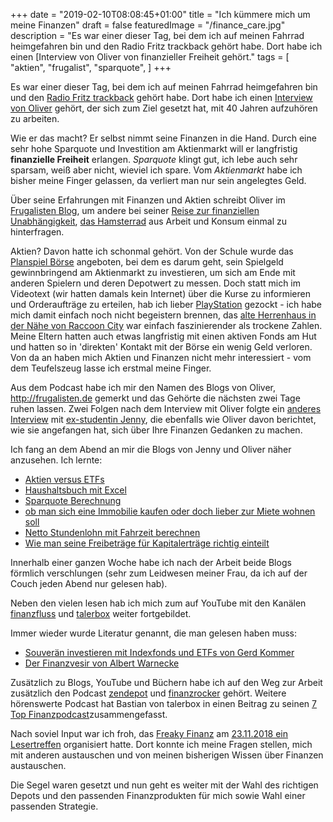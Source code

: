 +++
date = "2019-02-10T08:08:45+01:00"
title = "Ich kümmere mich um meine Finanzen"
draft = false
featuredImage = "/finance_care.jpg"
description = "Es war einer dieser Tag, bei dem ich auf meinen Fahrrad heimgefahren bin und den Radio Fritz trackback gehört habe. Dort habe ich einen [Interview von Oliver von finanzieller Freiheit gehört."
tags = [
    "aktien",
    "frugalist",
    "sparquote",
]
+++

Es war einer dieser Tag, bei dem ich auf meinen Fahrrad heimgefahren bin und den [Radio Fritz trackback](https://www.fritz.de/programm/sendungen/trackback.html "Radio Fritz trackback") gehört habe. Dort habe ich einen [Interview von Oliver](https://frugalisten.de/presse/ "Interview von Oliver") gehört, der sich zum Ziel gesetzt hat, mit 40 Jahren aufzuhören zu arbeiten.


Wie er das macht? Er selbst nimmt seine Finanzen in die Hand. Durch eine sehr hohe Sparquote und Investition am Aktienmarkt will er langfristig **finanzielle Freiheit** erlangen. *Sparquote* klingt gut, ich lebe auch sehr sparsam, weiß aber nicht, wieviel ich spare. Vom *Aktienmarkt* habe ich bisher meine Finger gelassen, da verliert man nur sein angelegtes Geld.


Über seine Erfahrungen mit Finanzen und Aktien schreibt Oliver im [Frugalisten Blog](https://frugalisten.de/ "Frugalisten Blog"), um andere bei seiner [Reise zur finanziellen Unabhängigkeit](https://frugalisten.de/ "Reise zur finanziellen Unabhängigkeit"), [das Hamsterrad](https://frugalisten.de/hasta-la-vista-hamsterrad-tritt-der-lifestyle-inflation-in-den-hintern/ "Hamsterrad") aus Arbeit und Konsum einmal zu hinterfragen.


Aktien? Davon hatte ich schonmal gehört. Von der Schule wurde das [Planspiel Börse](https://www.planspiel-boerse.de/toplevel/main/deutsch/index.html "Planspiel Börse") angeboten, bei dem es darum geht, sein Spielgeld gewinnbringend am Aktienmarkt zu investieren, um sich am Ende mit anderen Spielern und deren Depotwert zu messen. Doch statt mich im Videotext (wir hatten damals kein Internet) über die Kurse zu informieren und Orderaufträge zu erteilen, hab ich lieber [PlayStation](https://de.wikipedia.org/wiki/PlayStation "PlayStation") gezockt - ich habe mich damit einfach noch nicht begeistern brennen, das [alte Herrenhaus in der Nähe von Raccoon City](https://de.wikipedia.org/wiki/Resident_Evil_(Computerspiel) "alte Herrenhaus in der Nähe von Raccoon City") war einfach faszinierender als trockene Zahlen.  Meine Eltern hatten auch etwas langfristig mit einen aktiven Fonds am Hut und hatten so in 'direkten' Kontakt mit der Börse ein wenig Geld verloren. Von da an haben mich Aktien und Finanzen nicht mehr interessiert - vom dem Teufelszeug lasse ich erstmal meine Finger.


Aus dem Podcast habe ich mir den Namen des Blogs von Oliver, <http://frugalisten.de> gemerkt und das Gehörte die nächsten zwei Tage ruhen lassen. Zwei Folgen nach dem  Interview mit Oliver folgte ein [anderes Interview](https://exstudentin.wordpress.com/2018/01/28/blogger-interviews-bei-radio-fritz/ "Interview mit ex-studentin Jenny") mit [ex-studentin Jenny](https://exstudentin.wordpress.com/ "ex-studentin jenny"), die ebenfalls wie Oliver davon berichtet, wie sie angefangen hat, sich über Ihre Finanzen Gedanken zu machen.


Ich fang an dem Abend an mir die Blogs von Jenny und Oliver näher anzusehen. Ich lernte:

- [Aktien versus ETFs](https://exstudentin.wordpress.com/2015/12/10/aktien-vs-etfs-was-passt-besser-zu-mir-12/ "Aktien versus ETFs")
- [Haushaltsbuch mit Excel](https://frugalisten.de/mein-haushaltsbuch-mit-google-tabellen/ "Haushaltsbuch mit Excel")
- [Sparquote Berechnung](https://exstudentin.wordpress.com/2016/04/24/ein-und-ausgaben-erfassen-sparquote-ermitteln-33/ "Sparquote Berechnung")
- [ob man sich eine Immobilie kaufen oder doch lieber zur Miete wohnen soll](https://exstudentin.wordpress.com/2016/08/12/wohnung-kaufen-vermietung-oder-eigennutzung-teil-2/ "ob man sich eine Immobilie kaufen oder doch lieber zur Miete wohnen soll")
- [Netto Stundenlohn mit Fahrzeit berechnen](https://exstudentin.wordpress.com/2016/10/02/welchen-wert-hat-eure-lebenszeit/ "Netto Stundenlohn mit Fahrzeit berechnen")
- [Wie man seine Freibeträge für Kapitalerträge richtig einteilt](https://exstudentin.wordpress.com/2017/01/28/freistellungsauftraege-fuer-kapitalertraege-richtig-erteilen/ "Wie man seine Freibeträge für Kapitalerträge richtig einteilt")


Innerhalb einer ganzen Woche habe ich nach der Arbeit beide Blogs förmlich verschlungen (sehr zum Leidwesen meiner Frau, da ich auf der Couch jeden Abend nur gelesen hab).


Neben den vielen lesen hab ich mich zum auf YouTube mit den Kanälen [finanzfluss](https://www.youtube.com/channel/UCeARcCUiZg79SQQ-2_XNlXQ "finanzfluss") und [talerbox](https://www.youtube.com/user/Talerbox "talerbox") weiter fortgebildet.


Immer wieder wurde Literatur genannt, die man gelesen haben muss:


- [Souverän investieren mit Indexfonds und ETFs von Gerd Kommer](https://www.amazon.de/Souver%C3%A4n-investieren-Indexfonds-ETFs-Book/dp/3593508524?SubscriptionId=AKIAILSHYYTFIVPWUY6Q&tag=duc03-21&linkCode=xm2&camp=2025&creative=165953&creativeASIN=3593508524 "Souverän investieren mit Indexfonds und ETFs von Gerd Kommer")
- [Der Finanzvesir von Albert Warnecke](https://www.amazon.de/Finanzwesir-Verm%C3%B6gensaufbau-Intelligent-finanzielle-Altersvorsorge/dp/3734579813/ref=sr_1_1?s=books&ie=UTF8&qid=1548104321&sr=1-1&keywords=finanzvesir "Der Finanzvesir von Albert Warnecke")


Zusätzlich zu Blogs, YouTube und Büchern habe ich auf den Weg zur Arbeit zusätzlich den Podcast [zendepot](https://zendepot.de/podcast/ "zendepot") und [finanzrocker](https://finanzrocker.net/ "finanzrocker") gehört. Weitere hörenswerte Podcast hat Bastian von talerbox  in einen Beitrag zu seinen [7 Top Finanzpodcast](https://www.talerbox.com/top-7-finanz-podcast-welche-du-hoeren-solltest-wenn-du-mehr-aus-deinem-geld-machen-willst/ "7 Top Finanzpodcast")zusammengefasst.


Nach soviel Input war ich froh, das [Freaky Finanz](https://www.freakyfinance.net "Freaky Finanz") am [23.11.2018 ein Lesertreffen](https://www.freakyfinance.net/finanzblog-lesertreffen-berlin/ "23.11.2018 ein Lesertreffen organisiert hat") organisiert hatte. Dort konnte ich meine Fragen stellen, mich mit anderen austauschen und von meinen bisherigen Wissen über Finanzen austauschen.

Die Segel waren gesetzt und nun geht es weiter mit der Wahl des richtigen Depots und den passenden Finanzprodukten für
mich sowie Wahl einer passenden Strategie.

